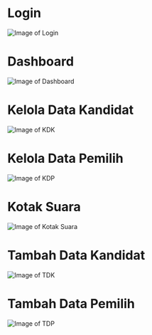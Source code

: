 # Login
![Image of Login](https://github.com/kiyahza27/E-Voting-KPU-Ilkom-UNJ-Final-Project-IMK-/blob/main/Mockup%20UI%20%26%20Design%20Interaction%20Control/UI%20Admin/Login%20(1).png)

# Dashboard
![Image of Dashboard](https://github.com/kiyahza27/E-Voting-KPU-Ilkom-UNJ-Final-Project-IMK-/blob/main/Mockup%20UI%20%26%20Design%20Interaction%20Control/UI%20Admin/Dashboard%20(admin).png)

# Kelola Data Kandidat
![Image of KDK](https://github.com/kiyahza27/E-Voting-KPU-Ilkom-UNJ-Final-Project-IMK-/blob/main/Mockup%20UI%20%26%20Design%20Interaction%20Control/UI%20Admin/Kelola%20Data%20Kandidat%20(admin).png)

# Kelola Data Pemilih
![Image of KDP](https://github.com/kiyahza27/E-Voting-KPU-Ilkom-UNJ-Final-Project-IMK-/blob/main/Mockup%20UI%20%26%20Design%20Interaction%20Control/UI%20Admin/Kelola%20Data%20Pemilih%20(admin)%20(1).png)

# Kotak Suara
![Image of Kotak Suara](https://github.com/kiyahza27/E-Voting-KPU-Ilkom-UNJ-Final-Project-IMK-/blob/main/Mockup%20UI%20%26%20Design%20Interaction%20Control/UI%20Admin/Kotak%20Suara%20(admin).png)

# Tambah Data Kandidat
![Image of TDK](https://github.com/kiyahza27/E-Voting-KPU-Ilkom-UNJ-Final-Project-IMK-/blob/main/Mockup%20UI%20%26%20Design%20Interaction%20Control/UI%20Admin/Tambah%20Data%20Kandidat%20(admin).png)

# Tambah Data Pemilih
![Image of TDP](https://github.com/kiyahza27/E-Voting-KPU-Ilkom-UNJ-Final-Project-IMK-/blob/main/Mockup%20UI%20%26%20Design%20Interaction%20Control/UI%20Admin/Tambah%20Data%20Pemilih%20(admin).png)
